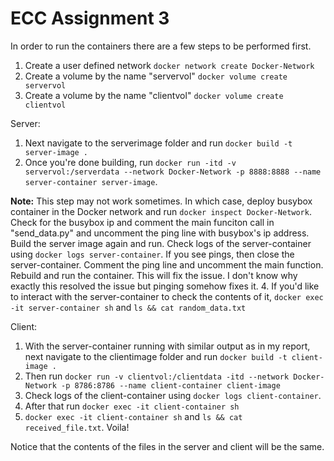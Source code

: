 # ECC Assignment 3

In order to run the containers there are a few steps to be performed first. 

1. Create a user defined network `docker network create Docker-Network`
2. Create a volume by the name "servervol" `docker volume create servervol`
3. Create a volume by the name "clientvol" `docker volume create clientvol`

Server:
1. Next navigate to the serverimage folder and run `docker build -t server-image .`
2. Once you're done building, run `docker run -itd -v servervol:/serverdata --network Docker-Network -p 8888:8888 --name server-container server-image`.

**Note:** This step may not work sometimes. In which case, deploy busybox container in the Docker network and run `docker inspect Docker-Network`. Check for the busybox ip and comment the main funciton call in "send_data.py" and uncomment the ping line with busybox's ip address. Build the server image again and run. Check logs of the server-container using `docker logs server-container`. If you see pings, then close the server-container. Comment the ping line and uncomment the main function. Rebuild and run the container. This will fix the issue. I don't know why exactly this resolved the issue but pinging somehow fixes it.
4. If you'd like to interact with the server-container to check the contents of it, `docker exec -it server-container sh` and `ls && cat random_data.txt`

Client:
1. With the server-container running with similar output as in my report, next navigate to the clientimage folder and run `docker build -t client-image .`
2. Then run `docker run -v clientvol:/clientdata -itd --network Docker-Network -p 8786:8786 --name client-container client-image`
3. Check logs of the client-container using `docker logs client-container`.
4. After that run `docker exec -it client-container sh`
5. `docker exec -it client-container sh` and `ls && cat received_file.txt`. Voila!

Notice that the contents of the files in the server and client will be the same.
